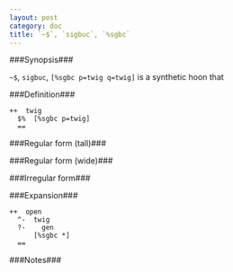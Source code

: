 ```yaml
---
layout: post
category: doc
title: `~$`, `sigbuc`, `%sgbc`
---
```


###Synopsis###

`~$`, `sigbuc`, `[%sgbc p=twig q=twig]` is a synthetic hoon that

###Definition###

    ++  twig  
      $%  [%sgbc p=twig]
      ==

###Regular form (tall)###

###Regular form (wide)###

###Irregular form###

###Expansion###
    
    ++  open
      ^-  twig
      ?-    gen
          [%sgbc *]
      ==

###Notes###

